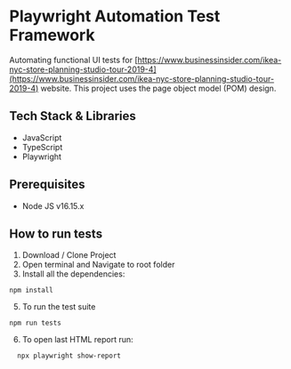 # Playwright Automation Test Framework
Automating functional UI tests for [https://www.businessinsider.com/ikea-nyc-store-planning-studio-tour-2019-4](https://www.businessinsider.com/ikea-nyc-store-planning-studio-tour-2019-4) website. This project uses the page object model (POM) design.

## Tech Stack & Libraries
- JavaScript 
- TypeScript
- Playwright

## Prerequisites
- Node JS v16.15.x

## How to run tests
1. Download / Clone Project
2. Open terminal and Navigate to root folder
4. Install all the dependencies: 
```
npm install
```
5. To run the test suite
```
npm run tests
```
6. To open last HTML report run:
```
  npx playwright show-report
```
